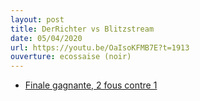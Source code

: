 ```yaml
---
layout: post
title: DerRichter vs Blitzstream
date: 05/04/2020
url: https://youtu.be/OaIsoKFMB7E?t=1913
ouverture: ecossaise (noir)
---
```


- [Finale gagnante, 2 fous contre 1](https://youtu.be/OaIsoKFMB7E?t=2196)